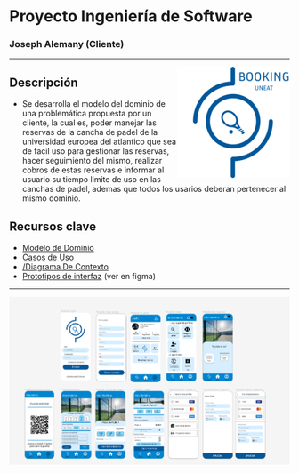 # Proyecto Ingeniería de Software

### Joseph Alemany (Cliente)

---

<img src="LOGO_APP.svg" width=40% align=right>

## Descripción

- Se desarrolla el modelo del dominio de una problemática propuesta por un cliente, la cual es, poder manejar las reservas de la cancha de padel de la universidad europea del atlantico que sea de facil uso para gestionar las reservas, hacer seguimiento del mismo, realizar cobros de estas reservas e informar al usuario su tiempo limite de uso en las canchas de padel, ademas que todos los usarios deberan pertenecer al mismo dominio.

## Recursos clave
- [Modelo de Dominio](ModeloDeDominio)
- [Casos de Uso](CasosDeUso)
- [/Diagrama De Contexto](ModeloDeDominio/DiagramaDeContexto)
- [Prototipos de interfaz](https://www.figma.com/file/MpId1d2MqM2VkYzj57Lq8v/MockUp?type=design&node-id=0%3A1&mode=design&t=yik5d5ON9Fbw465y-1) (ver en figma)

---

![Imagen](imagenes/Prototipos.png)
